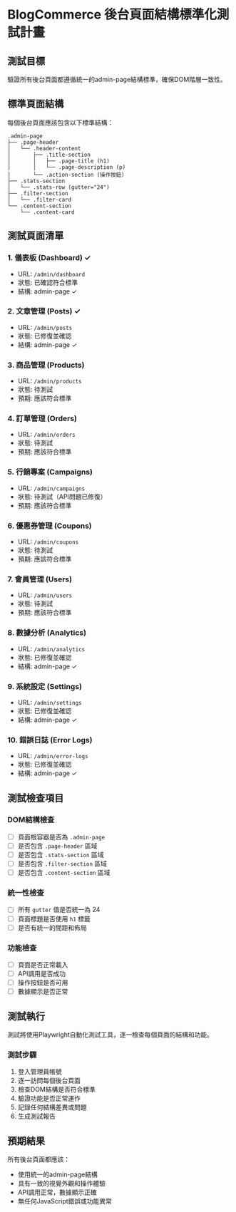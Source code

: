 # BlogCommerce 後台頁面結構標準化測試計畫

## 測試目標
驗證所有後台頁面都遵循統一的admin-page結構標準，確保DOM階層一致性。

## 標準頁面結構
每個後台頁面應該包含以下標準結構：

```
.admin-page
├── .page-header
│   └── .header-content
│       ├── .title-section
│       │   ├── .page-title (h1)
│       │   └── .page-description (p)
│       └── .action-section (操作按鈕)
├── .stats-section
│   └── .stats-row (gutter="24")
├── .filter-section
│   └── .filter-card
└── .content-section
    └── .content-card
```

## 測試頁面清單

### 1. 儀表板 (Dashboard) ✓
- URL: `/admin/dashboard` 
- 狀態: 已確認符合標準
- 結構: admin-page ✓

### 2. 文章管理 (Posts) ✓  
- URL: `/admin/posts`
- 狀態: 已修復並確認
- 結構: admin-page ✓

### 3. 商品管理 (Products)
- URL: `/admin/products`
- 狀態: 待測試
- 預期: 應該符合標準

### 4. 訂單管理 (Orders)
- URL: `/admin/orders`
- 狀態: 待測試
- 預期: 應該符合標準

### 5. 行銷專案 (Campaigns)
- URL: `/admin/campaigns`
- 狀態: 待測試（API問題已修復）
- 預期: 應該符合標準

### 6. 優惠券管理 (Coupons)
- URL: `/admin/coupons`
- 狀態: 待測試
- 預期: 應該符合標準

### 7. 會員管理 (Users)
- URL: `/admin/users`
- 狀態: 待測試
- 預期: 應該符合標準

### 8. 數據分析 (Analytics)
- URL: `/admin/analytics`
- 狀態: 已修復並確認
- 結構: admin-page ✓

### 9. 系統設定 (Settings)
- URL: `/admin/settings`
- 狀態: 已修復並確認
- 結構: admin-page ✓

### 10. 錯誤日誌 (Error Logs)
- URL: `/admin/error-logs`
- 狀態: 已修復並確認
- 結構: admin-page ✓

## 測試檢查項目

### DOM結構檢查
- [ ] 頁面根容器是否為 `.admin-page`
- [ ] 是否包含 `.page-header` 區域
- [ ] 是否包含 `.stats-section` 區域
- [ ] 是否包含 `.filter-section` 區域
- [ ] 是否包含 `.content-section` 區域

### 統一性檢查
- [ ] 所有 `gutter` 值是否統一為 24
- [ ] 頁面標題是否使用 `h1` 標籤
- [ ] 是否有統一的間距和佈局

### 功能檢查
- [ ] 頁面是否正常載入
- [ ] API調用是否成功
- [ ] 操作按鈕是否可用
- [ ] 數據顯示是否正常

## 測試執行

測試將使用Playwright自動化測試工具，逐一檢查每個頁面的結構和功能。

### 測試步驟
1. 登入管理員帳號
2. 逐一訪問每個後台頁面
3. 檢查DOM結構是否符合標準
4. 驗證功能是否正常運作
5. 記錄任何結構差異或問題
6. 生成測試報告

## 預期結果
所有後台頁面都應該：
- 使用統一的admin-page結構
- 具有一致的視覺外觀和操作體驗
- API調用正常，數據顯示正確
- 無任何JavaScript錯誤或功能異常 